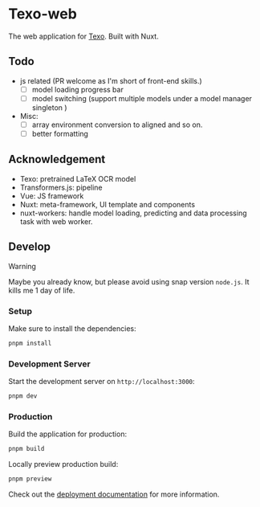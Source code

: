 # Texo-web
The web application for [Texo](https://github.com/alephpi/Texo). Built with Nuxt.

## Todo
- js related (PR welcome as I'm short of front-end skills.)
    - [ ] model loading progress bar
    - [ ] model switching (support multiple models under a model manager singleton )
- Misc:
  - [ ] array environment conversion to aligned and so on.
  - [ ] better formatting

## Acknowledgement
- Texo: pretrained LaTeX OCR model
- Transformers.js: pipeline
- Vue: JS framework
- Nuxt: meta-framework, UI template and components
- nuxt-workers: handle model loading, predicting and data processing task with web worker.

## Develop

>[!warning]
> Maybe you already know, but please avoid using snap version `node.js`. It kills me 1 day of life.
>

### Setup

Make sure to install the dependencies:

```bash
pnpm install
```

### Development Server

Start the development server on `http://localhost:3000`:

```bash
pnpm dev
```

### Production

Build the application for production:

```bash
pnpm build
```

Locally preview production build:

```bash
pnpm preview
```

Check out the [deployment documentation](https://nuxt.com/docs/getting-started/deployment) for more information.
